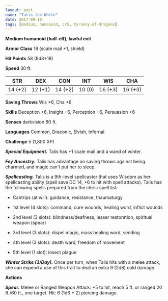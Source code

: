 ```yaml
---
layout: post
name: "Talis the White"
date: 2017-09-10
tags: [medium, humanoid, cr5, tyranny-of-dragons]
---
```


**Medium humanoid (half-elf), lawful evil**

**Armor Class** 18 (scale mail +1, shield)

**Hit Points** 58 (9d8+18)

**Speed** 30 ft.

|   STR   |   DEX   |   CON   |   INT   |   WIS   |   CHA   |
|:-----:|:-----:|:-----:|:-----:|:-----:|:-----:|
| 14 (+2) | 12 (+1) | 14 (+2) | 10 (0) | 16 (+3) | 16 (+3) |

**Saving Throws** Wis +6, Cha +6

**Skills** Deception +6, Insight +6, Perception +6, Persuasion +6

**Senses** darkvision 60 ft.

**Languages** Common, Draconic, Elvish, Infernal

**Challenge** 5 (1,800 XP)

***Special Equipment.*** Talis has +1 scale mail and a wand of winter.

***Fey Ancestry.*** Talis has advantage on saving throws against being charmed, and magic can't put her to sleep.

***Spellcasting.*** Talis is a 9th-level spellcaster that uses Wisdom as her spellcasting ability (spell save DC 14, +6 to hit with spell attacks). Talis has the following spells prepared from the cleric spell list: 

* Cantrips (at will): guidance, resistance, thaumaturgy

* 1st level (4 slots): command, cure wounds, healing word, inflict wounds

* 2nd level (3 slots): blindness/deafness, lesser restoration, spiritual weapon (spear) 

* 3rd level (3 slots): dispel magic, mass healing word, sending

* 4th level (3 slots): death ward, freedom of movement

* 5th level (1 slot): insect plague

***Winter Strike (3/Day).*** Once per turn, when Talis hits with a melee attack, she can expend a use of this trait to deal an extra 9 (2d8) cold damage.

**Actions**

***Spear.*** Melee or Ranged Weapon Attack: +5 to hit, reach 5 ft. or ranged 20 ft./60 ft., one target. Hit: 6 (1d6 + 2) piercing damage.

